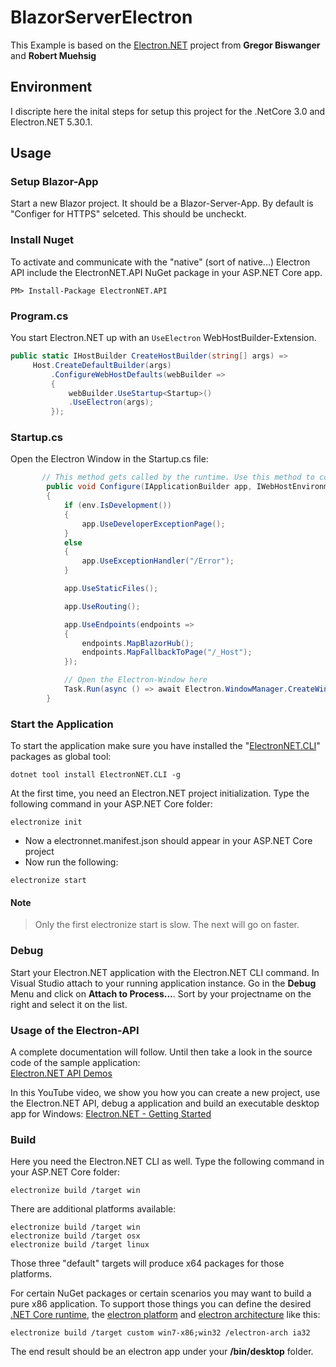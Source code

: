 # BlazorServerElectron

This Example is based on the [Electron.NET][1] project from **Gregor Biswanger** and **Robert Muehsig**

[1]: https://github.com/ElectronNET/Electron.NET


## Environment 

I discripte here the inital steps for setup this project for the .NetCore 3.0 and Electron.NET 5.30.1.

## Usage


### Setup Blazor-App
Start a new Blazor project. It should be a Blazor-Server-App. By default is "Configer for HTTPS" selceted. This should be uncheckt.

### Install Nuget

To activate and communicate with the "native" (sort of native...) Electron API include the ElectronNET.API NuGet package in your ASP.NET Core app.
```
PM> Install-Package ElectronNET.API
```

### Program.cs

You start Electron.NET up with an `UseElectron` WebHostBuilder-Extension.

```csharp
public static IHostBuilder CreateHostBuilder(string[] args) =>
     Host.CreateDefaultBuilder(args)
         .ConfigureWebHostDefaults(webBuilder =>
         {
             webBuilder.UseStartup<Startup>()
             .UseElectron(args);
         });
```

### Startup.cs

Open the Electron Window in the Startup.cs file:

```csharp
       // This method gets called by the runtime. Use this method to configure the HTTP request pipeline.
        public void Configure(IApplicationBuilder app, IWebHostEnvironment env)
        {
            if (env.IsDevelopment())
            {
                app.UseDeveloperExceptionPage();
            }
            else
            {
                app.UseExceptionHandler("/Error");
            }

            app.UseStaticFiles();

            app.UseRouting();

            app.UseEndpoints(endpoints =>
            {
                endpoints.MapBlazorHub();
                endpoints.MapFallbackToPage("/_Host");
            });

            // Open the Electron-Window here
            Task.Run(async () => await Electron.WindowManager.CreateWindowAsync());
        }
```

### Start the Application

To start the application make sure you have installed the "[ElectronNET.CLI](https://www.nuget.org/packages/ElectronNET.CLI/)" packages as global tool:

```
dotnet tool install ElectronNET.CLI -g
```

At the first time, you need an Electron.NET project initialization. Type the following command in your ASP.NET Core folder:

```
electronize init
```

* Now a electronnet.manifest.json should appear in your ASP.NET Core project
* Now run the following:

```
electronize start
```
#### Note
> Only the first electronize start is slow. The next will go on faster.

### Debug

Start your Electron.NET application with the Electron.NET CLI command. In Visual Studio attach to your running application instance. Go in the __Debug__ Menu and click on __Attach to Process...__. Sort by your projectname on the right and select it on the list.

### Usage of the Electron-API

A complete documentation will follow. Until then take a look in the source code of the sample application:  
[Electron.NET API Demos](https://github.com/ElectronNET/electron.net-api-demos)  

In this YouTube video, we show you how you can create a new project, use the Electron.NET API, debug a application and build an executable desktop app for Windows: [Electron.NET - Getting Started](https://www.youtube.com/watch?v=nuM6AojRFHk)  
  
### Build

Here you need the Electron.NET CLI as well. Type the following command in your ASP.NET Core folder:

```
electronize build /target win
```

There are additional platforms available:

```
electronize build /target win
electronize build /target osx
electronize build /target linux
```

Those three "default" targets will produce x64 packages for those platforms.

For certain NuGet packages or certain scenarios you may want to build a pure x86 application. To support those things you can define the desired [.NET Core runtime](https://docs.microsoft.com/en-us/dotnet/core/rid-catalog), the [electron platform](https://github.com/electron-userland/electron-packager/blob/master/docs/api.md#platform) and [electron architecture](https://github.com/electron-userland/electron-packager/blob/master/docs/api.md#arch) like this:

```
electronize build /target custom win7-x86;win32 /electron-arch ia32 
```

The end result should be an electron app under your __/bin/desktop__ folder.
